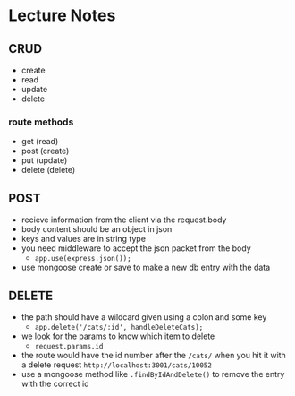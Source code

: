 # Lecture Notes

## CRUD
- create
- read
- update
- delete

### route methods
- get (read)
- post (create)
- put (update)
- delete (delete)

## POST
- recieve information from the client via the request.body
- body content should be an object in json
- keys and values are in string type
- you need middleware to accept the json packet from the body
  - `app.use(express.json());`
- use mongoose create or save to make a new db entry with the data

## DELETE
- the path should have a wildcard given using a colon and some key
  - `app.delete('/cats/:id', handleDeleteCats);`
- we look for the params to know which item to delete
  - `request.params.id`
- the route would have the id number after the `/cats/` when you hit it with a delete request `http://localhost:3001/cats/10052`
- use a mongoose method like `.findByIdAndDelete()` to remove the entry with the correct id

